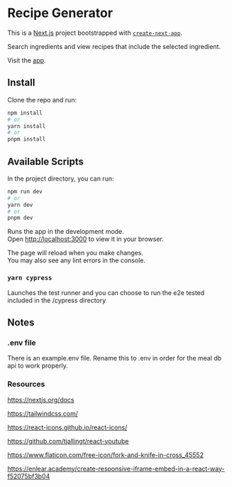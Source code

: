 # Recipe Generator

This is a [Next.js](https://nextjs.org/) project bootstrapped with [`create-next-app`](https://github.com/vercel/next.js/tree/canary/packages/create-next-app).

Search ingredients and view recipes that include the selected ingredient.

Visit the [app](https://recipe-generator-ten.vercel.app/).

## Install

Clone the repo and run:

```bash
npm install
# or
yarn install
# or
pnpm install
```

## Available Scripts

In the project directory, you can run:

```bash
npm run dev
# or
yarn dev
# or
pnpm dev
```

Runs the app in the development mode.\
Open [http://localhost:3000](http://localhost:3000) to view it in your browser.

The page will reload when you make changes.\
You may also see any lint errors in the console.

### `yarn cypress`

Launches the test runner and you can choose to run the e2e tested included in the /cypress directory

## Notes

### .env file
There is an example.env file. Rename this to .env in order for the meal db api to work properly.

### Resources

https://nextjs.org/docs

https://tailwindcss.com/

https://react-icons.github.io/react-icons/

https://github.com/tjallingt/react-youtube

https://www.flaticon.com/free-icon/fork-and-knife-in-cross_45552

https://enlear.academy/create-responsive-iframe-embed-in-a-react-way-f52075bf3b04
